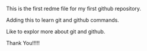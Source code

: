 This is the first redme file for my first github repository.

Adding this to learn git and github commands.

Like to explor more about git and github.

Thank You!!!!!
